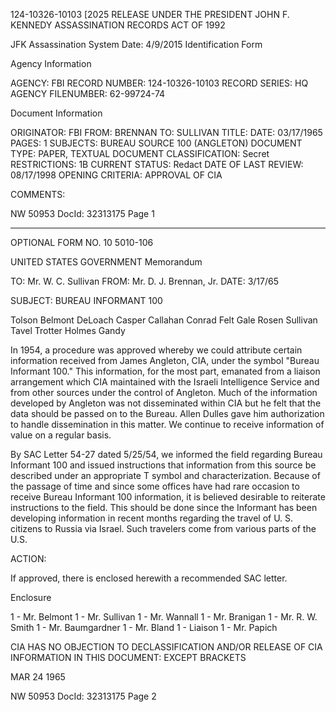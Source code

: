 124-10326-10103 [2025 RELEASE UNDER THE PRESIDENT JOHN F. KENNEDY ASSASSINATION RECORDS ACT OF 1992

JFK Assassination System Date: 4/9/2015
Identification Form

Agency Information

AGENCY: FBI
RECORD NUMBER: 124-10326-10103
RECORD SERIES: HQ
AGENCY FILENUMBER: 62-99724-74

Document Information

ORIGINATOR: FBI
FROM: BRENNAN
TO: SULLIVAN
TITLE:
DATE: 03/17/1965
PAGES: 1
SUBJECTS: BUREAU SOURCE 100 (ANGLETON)
DOCUMENT TYPE: PAPER, TEXTUAL DOCUMENT
CLASSIFICATION: Secret
RESTRICTIONS: 1B
CURRENT STATUS: Redact
DATE OF LAST REVIEW: 08/17/1998
OPENING CRITERIA: APPROVAL OF CIA

COMMENTS:

NW 50953 DocId: 32313175 Page 1

---

OPTIONAL FORM NO. 10 5010-106

UNITED STATES GOVERNMENT
Memorandum

TO: Mr. W. C. Sullivan
FROM: Mr. D. J. Brennan, Jr.
DATE: 3/17/65

SUBJECT: BUREAU INFORMANT 100

Tolson
Belmont
DeLoach
Casper
Callahan
Conrad
Felt
Gale
Rosen
Sullivan
Tavel
Trotter
Holmes
Gandy

In 1954, a procedure was approved whereby we could attribute certain information received from James Angleton, CIA, under the symbol "Bureau Informant 100." This information, for the most part, emanated from a liaison arrangement which CIA maintained with the Israeli Intelligence Service and from other sources under the control of Angleton. Much of the information developed by Angleton was not disseminated within CIA but he felt that the data should be passed on to the Bureau. Allen Dulles gave him authorization to handle dissemination in this matter. We continue to receive information of value on a regular basis.

By SAC Letter 54-27 dated 5/25/54, we informed the field regarding Bureau Informant 100 and issued instructions that information from this source be described under an appropriate T symbol and characterization. Because of the passage of time and since some offices have had rare occasion to receive Bureau Informant 100 information, it is believed desirable to reiterate instructions to the field. This should be done since the Informant has been developing information in recent months regarding the travel of U. S. citizens to Russia via Israel. Such travelers come from various parts of the U.S.

ACTION:

If approved, there is enclosed herewith a recommended SAC letter.

Enclosure

1 - Mr. Belmont
1 - Mr. Sullivan
1 - Mr. Wannall
1 - Mr. Branigan
1 - Mr. R. W. Smith
1 - Mr. Baumgardner
1 - Mr. Bland
1 - Liaison
1 - Mr. Papich

CIA HAS NO OBJECTION TO DECLASSIFICATION AND/OR RELEASE OF CIA INFORMATION IN THIS DOCUMENT: EXCEPT BRACKETS

MAR 24 1965

NW 50953 DocId: 32313175 Page 2
